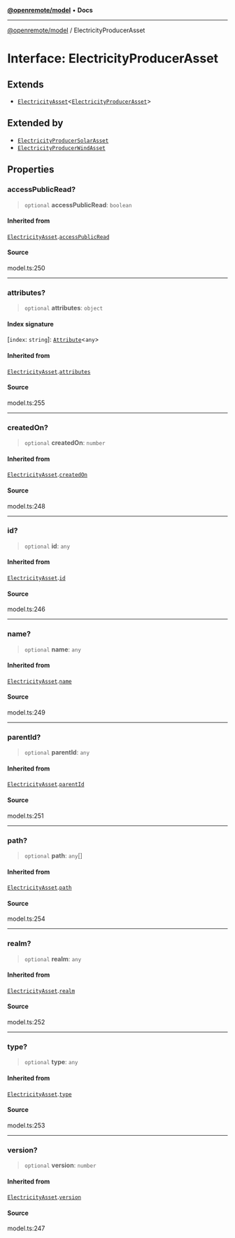[**@openremote/model**](../README.md) • **Docs**

***

[@openremote/model](../globals.md) / ElectricityProducerAsset

# Interface: ElectricityProducerAsset

## Extends

- [`ElectricityAsset`](ElectricityAsset.md)\<[`ElectricityProducerAsset`](ElectricityProducerAsset.md)\>

## Extended by

- [`ElectricityProducerSolarAsset`](ElectricityProducerSolarAsset.md)
- [`ElectricityProducerWindAsset`](ElectricityProducerWindAsset.md)

## Properties

### accessPublicRead?

> `optional` **accessPublicRead**: `boolean`

#### Inherited from

[`ElectricityAsset`](ElectricityAsset.md).[`accessPublicRead`](ElectricityAsset.md#accesspublicread)

#### Source

model.ts:250

***

### attributes?

> `optional` **attributes**: `object`

#### Index signature

 \[`index`: `string`\]: [`Attribute`](Attribute.md)\<`any`\>

#### Inherited from

[`ElectricityAsset`](ElectricityAsset.md).[`attributes`](ElectricityAsset.md#attributes)

#### Source

model.ts:255

***

### createdOn?

> `optional` **createdOn**: `number`

#### Inherited from

[`ElectricityAsset`](ElectricityAsset.md).[`createdOn`](ElectricityAsset.md#createdon)

#### Source

model.ts:248

***

### id?

> `optional` **id**: `any`

#### Inherited from

[`ElectricityAsset`](ElectricityAsset.md).[`id`](ElectricityAsset.md#id)

#### Source

model.ts:246

***

### name?

> `optional` **name**: `any`

#### Inherited from

[`ElectricityAsset`](ElectricityAsset.md).[`name`](ElectricityAsset.md#name)

#### Source

model.ts:249

***

### parentId?

> `optional` **parentId**: `any`

#### Inherited from

[`ElectricityAsset`](ElectricityAsset.md).[`parentId`](ElectricityAsset.md#parentid)

#### Source

model.ts:251

***

### path?

> `optional` **path**: `any`[]

#### Inherited from

[`ElectricityAsset`](ElectricityAsset.md).[`path`](ElectricityAsset.md#path)

#### Source

model.ts:254

***

### realm?

> `optional` **realm**: `any`

#### Inherited from

[`ElectricityAsset`](ElectricityAsset.md).[`realm`](ElectricityAsset.md#realm)

#### Source

model.ts:252

***

### type?

> `optional` **type**: `any`

#### Inherited from

[`ElectricityAsset`](ElectricityAsset.md).[`type`](ElectricityAsset.md#type)

#### Source

model.ts:253

***

### version?

> `optional` **version**: `number`

#### Inherited from

[`ElectricityAsset`](ElectricityAsset.md).[`version`](ElectricityAsset.md#version)

#### Source

model.ts:247
